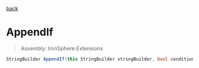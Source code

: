 ﻿

[back](/IronSphere.Extensions/types/StringBuilderExtension)

# AppendIf

> Assembly: IronSphere.Extensions

```csharp
StringBuilder AppendIf(this StringBuilder stringBuilder, bool condition, string textToAppend)
```



 
